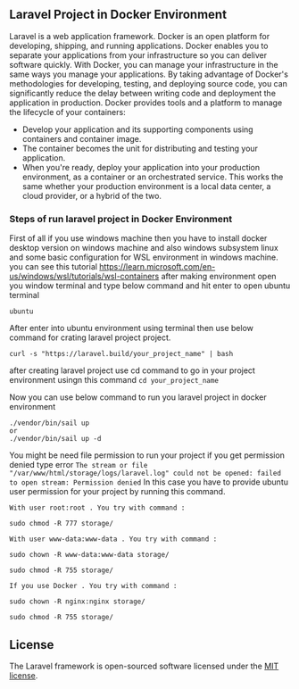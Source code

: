## Laravel Project in Docker Environment

Laravel is a web application framework. Docker is an open platform for developing, shipping, and running applications. Docker enables you to separate your applications from your infrastructure so you can deliver software quickly. With Docker, you can manage your infrastructure in the same ways you manage your applications. By taking advantage of Docker's methodologies for developing, testing, and deploying source code, you can significantly reduce the delay between writing code and deployment the application in production. Docker provides tools and a platform to manage the lifecycle of your containers:

- Develop your application and its supporting components using containers and container image.
- The container becomes the unit for distributing and testing your application.
- When you're ready, deploy your application into your production environment, as a container or an orchestrated service. This works the same whether your production environment is a local data center, a cloud provider, or a hybrid of the two.

### Steps of run laravel project in Docker Environment
First of all if you use windows machine then you have to install docker desktop version on windows machine and also windows subsystem linux and some basic configuration for WSL environment in windows machine. you can see this tutorial https://learn.microsoft.com/en-us/windows/wsl/tutorials/wsl-containers
after making environment open you window terminal and type below command and hit enter to open ubuntu terminal
```
ubuntu
```

After enter into ubuntu environment using terminal then use below command for crating laravel project project.
```
curl -s "https://laravel.build/your_project_name" | bash
```


after creating laravel project use cd command to go in your project environment usingn this command
`
cd your_project_name
`

Now you can use below command to run you laravel project in docker environment 
```
./vendor/bin/sail up 
or
./vendor/bin/sail up -d
```

You might be need file permission to run your project if you get permission denied type error 
`The stream or file "/var/www/html/storage/logs/laravel.log" could not be opened: failed to open stream: Permission denied`
In this case you have to provide ubuntu user permission for your project by running this command.

```
With user root:root . You try with command :

sudo chmod -R 777 storage/

With user www-data:www-data . You try with command :

sudo chown -R www-data:www-data storage/

sudo chmod -R 755 storage/

If you use Docker . You try with command :

sudo chown -R nginx:nginx storage/

sudo chmod -R 755 storage/
```






## License

The Laravel framework is open-sourced software licensed under the [MIT license](https://opensource.org/licenses/MIT).
